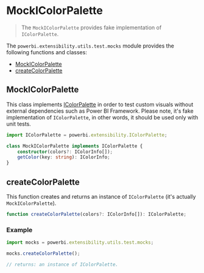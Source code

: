 # MockIColorPalette
> The ```MockIColorPalette``` provides fake implementation of ```IColorPalette```.

The ```powerbi.extensibility.utils.test.mocks``` module provides the following functions and classes:

* [MockIColorPalette](#mockicolorpalette-1)
* [createColorPalette](#createcolorpalette)

## MockIColorPalette

This class implements [IColorPalette](https://github.com/Microsoft/PowerBI-visuals-tools/blob/master/templates/visuals/.api/v1.3.0/PowerBI-visuals.d.ts#L1199) in order to test custom visuals without external dependencies such as Power BI Framework.
Please note, it's fake implementation of ```IColorPalette```, in other words, it should be used only with unit tests.

```typescript
import IColorPalette = powerbi.extensibility.IColorPalette;

class MockIColorPalette implements IColorPalette {
    constructor(colors?: IColorInfo[]);
    getColor(key: string): IColorInfo;
}
```

## createColorPalette

This function creates and returns an instance of ```IColorPalette``` (it's actually ```MockIColorPalette```).

```typescript
function createColorPalette(colors?: IColorInfo[]): IColorPalette;
```

### Example

```typescript
import mocks = powerbi.extensibility.utils.test.mocks;

mocks.createColorPalette();

// returns: an instance of IColorPalette.
```
